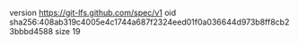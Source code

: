version https://git-lfs.github.com/spec/v1
oid sha256:408ab319c4005e4c1744a687f2324eed01f0a036644d973b8ff8cb23bbbd4588
size 19
